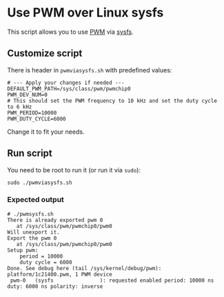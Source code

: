 # Use PWM over Linux sysfs

This script allows you to use [PWM](https://en.wikipedia.org/wiki/Pulse-width_modulation) via [sysfs](https://en.wikipedia.org/wiki/Sysfs).

## Customize script

There is header in `pwmviasysfs.sh` with predefined values:
```
# --- Apply your changes if needed ---
DEFAULT_PWM_PATH=/sys/class/pwm/pwmchip0
PWM_DEV_NUM=0
# This should set the PWM frequency to 10 kHz and set the duty cycle to 6 kHz
PWM_PERIOD=10000
PWM_DUTY_CYCLE=6000
```

Change it to fit your needs.

## Run script

You need to be root to run it (or run it via `sudo`):

```
sudo ./pwmviasysfs.sh
```

### Expected output

```
# ./pwmsysfs.sh 
There is already exported pwm 0
   at /sys/class/pwm/pwmchip0/pwm0
Will unexport it.
Export the pwm 0
   at /sys/class/pwm/pwmchip0/pwm0
Setup pwm:
    period = 10000
    duty cycle = 6000
Done. See debug here (tail /sys/kernel/debug/pwm):
platform/1c21400.pwm, 1 PWM device
 pwm-0   (sysfs               ): requested enabled period: 10000 ns duty: 6000 ns polarity: inverse
```
